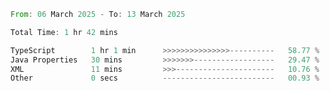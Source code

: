 <!--START_SECTION:waka-->

```rust
From: 06 March 2025 - To: 13 March 2025

Total Time: 1 hr 42 mins

TypeScript        1 hr 1 min      >>>>>>>>>>>>>>>----------   58.77 %
Java Properties   30 mins         >>>>>>>------------------   29.47 %
XML               11 mins         >>>----------------------   10.76 %
Other             0 secs          -------------------------   00.93 %
```

<!--END_SECTION:waka-->
